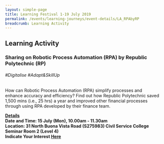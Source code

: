 ```yaml
---
layout: simple-page
title: Learning Festival 1-19 July 2019
permalink: /events/learning-journeys/event-details/LA_RPAbyRP
breadcrumb: Learning Activity
---
```


## Learning Activity
### Sharing on Robotic Process Automation (RPA) by Republic Polytechnic (RP)

###### _#Digitalise #Adapt&SkillUp_

How can Robotic Process Automation (RPA) simplify processes and enhance accuracy and efficiency? Find out how Republic Polytechnic saved 1,500 mins (i.e., 25 hrs) a year and improved other financial processes through using RPA developed by their finance team.

<b><u>Details</u><br>
**Date and Time: 15 July (Mon), 10.00am - 11.30am** <br>
**Location: 31 North Buona Vista Road (S275983) Civil Service College <br>Seminar Room 2 (Level 4)** <br>
**Indicate Your Interest [Here](https://www.eventbrite.sg/e/sharing-on-robotic-process-automation-rpa-by-republic-polytechnic-tickets-62242840010)** 


